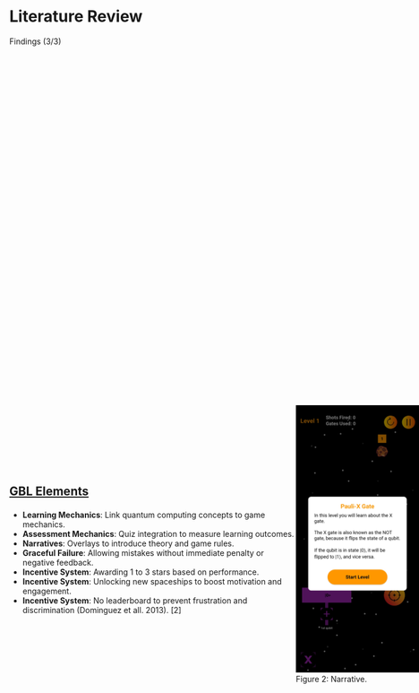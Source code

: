 # Literature Review
<p class='slide-subtitle'>Findings (3/3)</p>

<div class='section-wrapper'>
  <div class='text-wrapper'>
    <h2>GBL Elements</h2>
    <ul class='flex-list'>
      <li v-click='+1' class='fade-out-vclick'>
        <strong>Learning Mechanics</strong>: Link quantum computing concepts to game mechanics.
      </li>
      <li v-click='+1' class='fade-out-vclick'>
        <strong>Assessment Mechanics</strong>: Quiz integration to measure learning outcomes.
      </li>
      <li v-click='+2' class='fade-out-vclick'>
        <strong>Narratives</strong>: Overlays to introduce theory and game rules.
      </li>
      <li v-click='+3' class='fade-out-vclick'>
        <strong>Graceful Failure</strong>: Allowing mistakes without immediate penalty or negative feedback.
      </li>
      <li v-click='+4' class='fade-out-vclick'>
        <strong>Incentive System</strong>: Awarding 1 to 3 stars based on performance.
      </li>
      <li v-click='+4' class='fade-out-vclick'>
        <strong>Incentive System</strong>: Unlocking new spaceships to boost motivation and engagement.
      </li>
      <li v-click='+4' class='fade-out-vclick'>
        <strong>Incentive System</strong>: No leaderboard to prevent frustration and discrimination (Dominguez et all. 2013).
        <Link class='ref-link' to=''>[2]</Link>
      </li>
    </ul>
  </div>
  <div class='img-group'>
    <div class='img-caption-wrapper' v-click='+2'>
      <div class='image-wrapper grey-shadow bg-white-smoke rounded-xl'>
        <img class='rounded-xl' src='../../assets/images/design/theory_slide.jpg'/>
      </div>
      <span>Figure 2: Narrative.</span>
    </div>
    <div class='img-caption-wrapper' v-click='+4'>
      <div class='image-wrapper grey-shadow bg-white-smoke rounded-xl'>
        <img class='rounded-xl' src='../../assets/images/design/score_and_reward.jpg'/>
      </div>
      <span>Figure 3: Incentive System.</span>
    </div>
  </div>
</div>

<style>
  h2 {
    text-decoration: underline;
    margin-bottom: 1em;
  }

  .section-wrapper {
    position: absolute;
    top: 20%;
    display: flex;
    flex-direction: row;
    justify-content: space-evenly;
    align-items: center;
  }

  .image-wrapper img {
    max-width: 220px;
  }

  .img-group {
    display: flex;
    min-height: 500px;
    width: 220px;
  }

  .img-group .img-caption-wrapper.slidev-vclick-prior {
    display: none;
  }

</style>